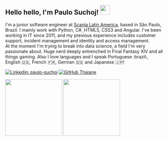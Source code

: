 <h2> Hello hello, I'm Paulo Suchoj! <img height="30px" src="https://64.media.tumblr.com/2eff045d07f7b8cd831554188cf54acc/570b382fcf708a16-26/s640x960/c6981fe5c9c8e2407b515bf5be6542f190bd524c.gif"/></h2

<!--
**paulosuchoj/paulosuchoj** is a ✨ _special_ ✨ repository because its `README.md` (this file) appears on your GitHub profile.

Here are some ideas to get you started:

- 🔭 I’m currently working on ...
- 🌱 I’m currently learning ...
- 👯 I’m looking to collaborate on ...
- 🤔 I’m looking for help with ...
- 💬 Ask me about ...
- 📫 How to reach me: ...
- 😄 Pronouns: ...
- ⚡ Fun fact: ...
-->

  <p>I'm a junior software engineer at <a href="https://www.scania.com/br/pt/home.html">Scania Latin America</a>, based in São Paulo, Brazil. I mainly work with Python, C#, HTML5, CSS3 and Angular. I've been working in IT since 2011, and my previous experience includes customer support, incident management and identity and access management.</br>
    At the moment I'm trying to break into data science, a field I'm very passionate about. Huge nerd deeply entrenched in Final Fantasy XIV and all things gaming. Also I love languages and I speak Portuguese :brazil:, English 🇺🇸, French 🇫🇷, German 🇩🇪 and Japanese 🇯🇵!</p>
  
[![Linkedin: paulo-suchoj](https://img.shields.io/badge/paulosuchoj-blue?style=flat-square&logo=Linkedin&logoColor=white&link=https://www.linkedin.com/in/paulo-suchoj/)](https://www.linkedin.com/in/paulo-suchoj/)
[![GitHub Thaiane](https://img.shields.io/github/followers/paulosuchoj?style=social)](https://github.com/paulosuchoj)

<div>
  <img height="180em" src="https://github-readme-stats.vercel.app/api?username=paulosuchoj&show_icons=true&theme=radical&include_all_commits=true&count_private=true"/>
  <img height="180em" src="https://github-readme-stats.vercel.app/api/top-langs/?username=paulosuchoj&layout=compact&theme=radical"/>
</div>

  
